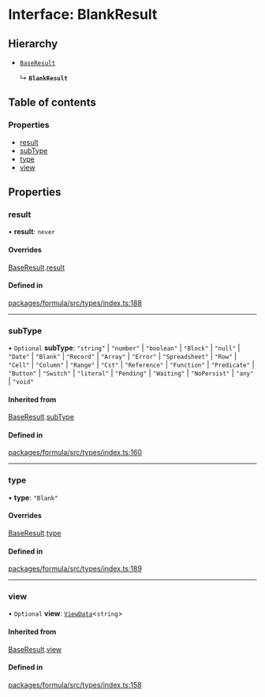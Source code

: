 # Interface: BlankResult

## Hierarchy

- [`BaseResult`](BaseResult.md)

  ↳ **`BlankResult`**

## Table of contents

### Properties

- [result](BlankResult.md#result)
- [subType](BlankResult.md#subtype)
- [type](BlankResult.md#type)
- [view](BlankResult.md#view)

## Properties

### <a id="result" name="result"></a> result

• **result**: `never`

#### Overrides

[BaseResult](BaseResult.md).[result](BaseResult.md#result)

#### Defined in

[packages/formula/src/types/index.ts:188](https://github.com/mashcard/mashcard/blob/main/packages/formula/src/types/index.ts#L188)

___

### <a id="subtype" name="subtype"></a> subType

• `Optional` **subType**: ``"string"`` \| ``"number"`` \| ``"boolean"`` \| ``"Block"`` \| ``"null"`` \| ``"Date"`` \| ``"Blank"`` \| ``"Record"`` \| ``"Array"`` \| ``"Error"`` \| ``"Spreadsheet"`` \| ``"Row"`` \| ``"Cell"`` \| ``"Column"`` \| ``"Range"`` \| ``"Cst"`` \| ``"Reference"`` \| ``"Function"`` \| ``"Predicate"`` \| ``"Button"`` \| ``"Switch"`` \| ``"literal"`` \| ``"Pending"`` \| ``"Waiting"`` \| ``"NoPersist"`` \| ``"any"`` \| ``"void"``

#### Inherited from

[BaseResult](BaseResult.md).[subType](BaseResult.md#subtype)

#### Defined in

[packages/formula/src/types/index.ts:160](https://github.com/mashcard/mashcard/blob/main/packages/formula/src/types/index.ts#L160)

___

### <a id="type" name="type"></a> type

• **type**: ``"Blank"``

#### Overrides

[BaseResult](BaseResult.md).[type](BaseResult.md#type)

#### Defined in

[packages/formula/src/types/index.ts:189](https://github.com/mashcard/mashcard/blob/main/packages/formula/src/types/index.ts#L189)

___

### <a id="view" name="view"></a> view

• `Optional` **view**: [`ViewData`](ViewData.md)<`string`\>

#### Inherited from

[BaseResult](BaseResult.md).[view](BaseResult.md#view)

#### Defined in

[packages/formula/src/types/index.ts:158](https://github.com/mashcard/mashcard/blob/main/packages/formula/src/types/index.ts#L158)
